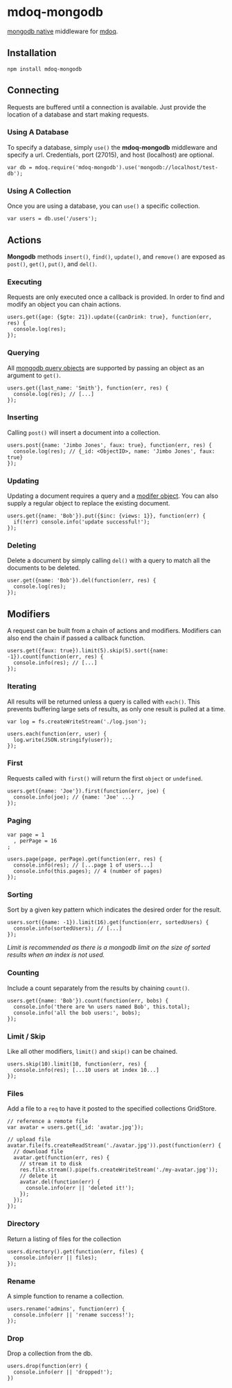 # mdoq-mongodb

[mongodb native](https://github.com/christkv/node-mongodb-native) middleware for [mdoq](https://github.com/ritch/mdoq).

## Installation

    npm install mdoq-mongodb

## Connecting

Requests are buffered until a connection is available. Just provide the location of a database and start making requests.

### Using A Database

To specify a database, simply `use()` the **mdoq-mongodb** middleware and specify a url. Credentials, port (27015), and host (localhost) are optional. 

    var db = mdoq.require('mdoq-mongodb').use('mongodb://localhost/test-db');

### Using A Collection

Once you are using a database, you can `use()` a specific collection.

    var users = db.use('/users');
    
## Actions

**Mongodb** methods `insert()`, `find()`, `update()`, and `remove()` are exposed as `post()`, `get()`, `put()`, and `del()`.

### Executing

Requests are only executed once a callback is provided. In order to find and modify an object you can chain actions.

    users.get({age: {$gte: 21}).update({canDrink: true}, function(err, res) {
      console.log(res);
    });

### Querying

All [mongodb query objects](http://www.mongodb.org/display/DOCS/Querying#Querying-QueryExpressionObjects) are supported by passing an object as an argument to `get()`.

    users.get({last_name: 'Smith'}, function(err, res) {
      console.log(res); // [...]
    });

### Inserting

Calling `post()` will insert a document into a collection.

    users.post({name: 'Jimbo Jones', faux: true}, function(err, res) {
      console.log(res); // {_id: <ObjectID>, name: 'Jimbo Jones', faux: true}
    });

### Updating

Updating a document requires a query and a [modifer object](http://www.mongodb.org/display/DOCS/Updating). You can also supply a regular object to replace the existing document.

    users.get({name: 'Bob'}).put({$inc: {views: 1}}, function(err) {
      if(!err) console.info('update successful!');
    });
    
### Deleting

Delete a document by simply calling `del()` with a query to match all the documents to be deleted.

    user.get({name: 'Bob'}).del(function(err, res) {
      console.log(res);
    });
    
## Modifiers

A request can be built from a chain of actions and modifiers. Modifiers can also end the chain if passed a callback function.

    users.get({faux: true}).limit(5).skip(5).sort({name: -1}).count(function(err, res) {
      console.info(res); // [...]
    });

### Iterating

All results will be returned unless a query is called with `each()`. This prevents buffering large sets of results, as only one result is pulled at a time.

    var log = fs.createWriteStream('./log.json');

    users.each(function(err, user) {
      log.write(JSON.stringify(user));
    });

### First

Requests called with `first()` will return the first `object` or `undefined`.

    users.get({name: 'Joe'}).first(function(err, joe) {
      console.info(joe); // {name: 'Joe' ...}
    });

### Paging

    var page = 1
      , perPage = 16
    ;
    
    users.page(page, perPage).get(function(err, res) {
      console.info(res); // [...page 1 of users...]
      console.info(this.pages); // 4 (number of pages)
    });

### Sorting

Sort by a given key pattern which indicates the desired order for the result.
  
    users.sort({name: -1}).limit(16).get(function(err, sortedUsers) {
      console.info(sortedUsers); // [...]
    });

_Limit is recommended as there is a mongodb limit on the size of sorted results when an index is not used._

### Counting

Include a count separately from the results by chaining `count()`.

    users.get({name: 'Bob'}).count(function(err, bobs) {
      console.info('there are %n users named Bob', this.total);
      console.info('all the bob users:', bobs);
    });

### Limit / Skip

Like all other modifiers, `limit()` and `skip()` can be chained.

    users.skip(10).limit(10, function(err, res) {
      console.info(res); [...10 users at index 10...]
    });
    
### Files

Add a file to a `req` to have it posted to the specified collections GridStore.
    
    // reference a remote file
    var avatar = users.get({_id: 'avatar.jpg'});
  
    // upload file
    avatar.file(fs.createReadStream('./avatar.jpg')).post(function(err) {
      // download file
      avatar.get(function(err, res) {
        // stream it to disk
        res.file.stream().pipe(fs.createWriteStream('./my-avatar.jpg'));
        // delete it
        avatar.del(function(err) {
          console.info(err || 'deleted it!');
        });
      });
    });
    
### Directory

Return a listing of files for the collection

    users.directory().get(function(err, files) {
      console.info(err || files);
    });

### Rename

A simple function to rename a collection.

    users.rename('admins', function(err) {
      console.info(err || 'rename success!');
    });
    
### Drop

Drop a collection from the db.

    users.drop(function(err) {
      console.info(err || 'dropped!');
    })

























